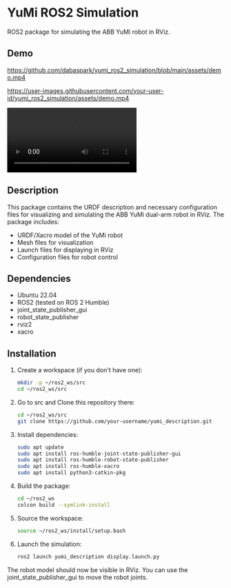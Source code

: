 # YuMi ROS2 Simulation

ROS2 package for simulating the ABB YuMi robot in RViz.


## Demo
https://github.com/dabaspark/yumi_ros2_simulation/blob/main/assets/demo.mp4

https://user-images.githubusercontent.com/your-user-id/yumi_ros2_simulation/assets/demo.mp4

![YuMi ROS2 Simulation Demo](https://github.com/dabaspark/yumi_ros2_simulation/blob/main/assets/demo.mp4)



## Description
This package contains the URDF description and necessary configuration files for visualizing and simulating the ABB YuMi dual-arm robot in RViz. The package includes:
- URDF/Xacro model of the YuMi robot
- Mesh files for visualization
- Launch files for displaying in RViz
- Configuration files for robot control

## Dependencies
- Ubuntu 22.04
- ROS2 (tested on ROS 2 Humble)
- joint_state_publisher_gui
- robot_state_publisher
- rviz2
- xacro





## Installation

1. Create a workspace (if you don't have one):
   ```bash
   mkdir -p ~/ros2_ws/src
   cd ~/ros2_ws/src
   ```

2. Go to src and Clone this repository there:
   ```bash
   cd ~/ros2_ws/src
   git clone https://github.com/your-username/yumi_description.git
   ```

3. Install dependencies:
   ```bash
   sudo apt update
   sudo apt install ros-humble-joint-state-publisher-gui
   sudo apt install ros-humble-robot-state-publisher
   sudo apt install ros-humble-xacro
   sudo apt install python3-catkin-pkg
   ```

4. Build the package:
   ```bash
   cd ~/ros2_ws
   colcon build --symlink-install
   ```

5. Source the workspace:
   ```bash
   source ~/ros2_ws/install/setup.bash
   ```

6. Launch the simulation:
   ```bash
   ros2 launch yumi_description display.launch.py
   ```

The robot model should now be visible in RViz. You can use the joint_state_publisher_gui to move the robot joints.
